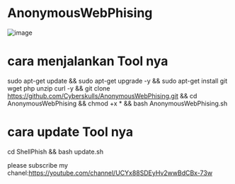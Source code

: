 # AnonymousWebPhising
![image](https://user-images.githubusercontent.com/90491582/141645620-91933e3e-1a8b-4216-b0aa-608c605d2c99.png)

# cara menjalankan Tool nya
sudo apt-get update && sudo apt-get upgrade -y && sudo apt-get install git wget php unzip curl -y && git clone https://github.com/Cyberskulls/AnonymousWebPhising.git && cd AnonymousWebPhising && chmod +x * && bash AnonymousWebPhising.sh

# cara update Tool nya
cd ShellPhish && bash update.sh

please subscribe my chanel:https://youtube.com/channel/UCYx88SDEyHv2wwBdCBx-73w
